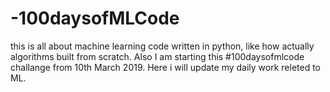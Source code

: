 # -100daysofMLCode
this is all about machine learning code written in python, like how actually algorithms built from scratch.
Also I am starting this #100daysofmlcode challange from 10th March 2019.
Here i will update my daily work releted to ML. 
 
